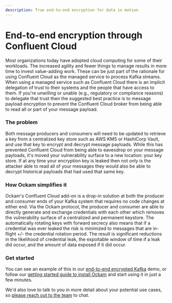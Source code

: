 ```yaml
---
description: True end-to-end encryption for data in motion
---
```


# End-to-end encryption through Confluent Cloud

Most organizations today have adopted cloud computing for some of their workloads. The increased agility and fewer things to manage results in more time to invest value-adding work. These can be just part of the rationale for using Confluent Cloud as the managed service to process Kafka streams. When using a managed service such as Confluent Cloud there is an implicit delegation of trust to their systems and the people that have access to them. If you're unwilling or unable (e.g., regulatory or compliance reasons) to delegate that trust then the suggested best practice is to message payload encryption to prevent the Confluent Cloud broker from being able to read all or part of your message payload.

### The problem

Both message producers and consumers will need to be updated to retrieve a key from a centralized key store such as AWS KMS or HashiCorp Vault, and use that key to encrypt and decrypt message payloads. While this has prevented Confluent Cloud from being able to eavesdrop on your message payloads, it's moved your vulnerability surface to a new location: your key store. If at any time your encryption key is leaked then not only is the attacker able to read all of your messages they would also be able to decrypt historical payloads that had used that same key.

### How Ockam simplifies it

Ockam's Confluent Cloud add-on is a drop-in solution at both the producer and consumer ends of your Kafka system that requires no code changes at either end. Via the Ockam protocol, the producer and consumer are able to directly generate and exchange credentials with each other which removes the vulnerability surface of a centralized and permanent keystore. The automatically rotating keys with forward secrecy also means that if a credential was ever leaked the risk is minimized to messages that are in-flight +/- the credential rotation period. The result is significant reductions in the likelihood of credential leak, the expoitable window of time if a leak did occur, and the amount of data exposed if it did occur.&#x20;

### Get started

You can see an example of this in our [end-to-end encrypted Kafka](../examples/end-to-end-encrypted-kafka.md) demo, or follow our [getting started guide to install Ockam](broken-reference) and start using it in just a few minutes.

We'd also love to talk to you in more detail about your potential use cases, so [please reach out to the team](https://www.ockam.io/contact/form) to chat.
